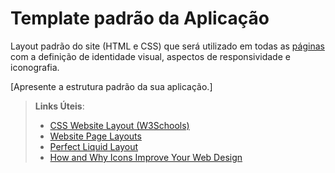 # Template padrão da Aplicação

Layout padrão do site (HTML e CSS) que será utilizado em todas as [páginas](https://www.figma.com/design/LbQkV2AlSMZ6t1T1j3osCO/Barbearia-Designs?node-id=0-1&t=7m2kHFSMQEVN2DBR-0) com a definição de identidade visual, aspectos de responsividade e iconografia.

[Apresente a estrutura padrão da sua aplicação.]

> **Links Úteis**:
>
> - [CSS Website Layout (W3Schools)](https://www.w3schools.com/css/css_website_layout.asp)
> - [Website Page Layouts](http://www.cellbiol.com/bioinformatics_web_development/chapter-3-your-first-web-page-learning-html-and-css/website-page-layouts/)
> - [Perfect Liquid Layout](https://matthewjamestaylor.com/perfect-liquid-layouts)
> - [How and Why Icons Improve Your Web Design](https://usabilla.com/blog/how-and-why-icons-improve-you-web-design/)
